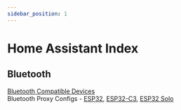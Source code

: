 ```yaml
---
sidebar_position: 1
---
```


# Home Assistant Index

<!---
## Getting Started
--->

## Bluetooth 

[Bluetooth Compatible Devices](/wiki/ha/bluetooth-compatible-devices)   
Bluetooth Proxy Configs - [ESP32](/wiki/ha/esphome-bluetooth-proxy-esp32), [ESP32-C3](/wiki/ha/esphome-bluetooth-proxy-esp32c3), [ESP32 Solo](/wiki/ha/esphome-bluetooth-proxy-esp32solo)


